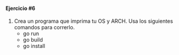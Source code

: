#### Ejercicio #6

1. Crea un programa que imprima tu OS y ARCH. Usa los siguientes comandos para correrlo.
    * go run
    * go build
    * go install